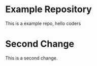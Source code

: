 # Example Repository
This is a example repo, hello coders

# Second Change
This is a second change.

